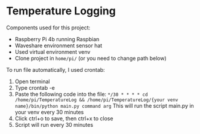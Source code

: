 # Temperature Logging
Components used for this project:
- Raspberry Pi 4b running Raspbian
- Waveshare environment sensor hat
- Used virtual environment venv
- Clone project in ```home/pi/``` (or you need to change path below)

To run file automatically, I used crontab:
1. Open terminal
2. Type crontab -e
3. Paste the following code into the file:
    ```*/30 * * * * cd /home/pi/TemperatureLog && /home/pi/TemperatureLog/{your venv name}/bin/python main.py command arg```
    This will run the script main.py in your venv every 30 minutes
4. Click ctrl+o to save, then ctrl+x to close
5. Script will run every 30 minutes